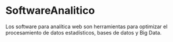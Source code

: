 # SoftwareAnalitico
Los software para analítica web son herramientas para optimizar el procesamiento de datos estadísticos, bases de datos y Big Data.

